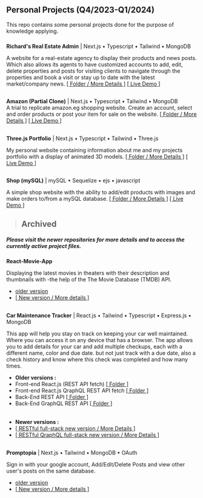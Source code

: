 ## **Personal Projects (Q4/2023-Q1/2024)**

This repo contains some personal projects done for the purpose of knowledge applying.
###

**Richard's Real Estate Admin** | Next.js • Typescript • Tailwind • MongoDB  

A website for a real-estate agency to display their products and news posts.
Which also allows its agents to have customized accounts to add, edit, delete properties and posts for visiting clients to navigate through the properties and book a visit or stay up to date with the latest market/company news.
[[ Folder / More Details ]](https://github.com/SheriffKoder/Personal-Projects--phase-3/tree/main/projects/re-nextjs) [[ Live Demo ]](https://phase-3-one.vercel.app/)
##
**Amazon (Partial Clone)** | Next.js • Typescript • Tailwind • MongoDB  
A trial to replicate amazon.eg shopping website. Create an account, select and order products or post your item for sale on the website.
[[ Folder / More Details ]](https://github.com/SheriffKoder/Personal-Projects--phase-3/tree/main/recap/nodejs/recap) [[ Live Demo ]](https://amazon-nodejs.onrender.com/)



##
**Three.js Portfolio** | Next.js • Typescript • Tailwind • Three.js  

My personal website containing information about me and my projects portfolio with a display of animated 3D models.
[[ Folder / More Details ]](https://github.com/SheriffKoder/Personal-Projects--phase-3/tree/main/projects/protfolio-threejs-nextjs) [[ Live Demo ]](https://www.sheriffkoder.com)
##
**Shop (mySQL)** | mySQL • Sequelize • ejs • javascript  

A simple shop website with the ability to add/edit products with images and make orders to/from a mySQL database.
[[ Folder / More Details ]](https://github.com/SheriffKoder/Personal-Projects--phase-3/tree/main/projects/section10-SQL) [[ Live Demo ]](https://phase-3-1ty9.onrender.com/admin/products)


>## Archived
##### *Please visit the newer repositories for more details and to access the currently active project files.*

**React-Movie-App** 

Displaying the latest movies in theaters with their description and thumbnails with -the help of the The Movie Database (TMDB) API.
- [older version](https://github.com/SheriffKoder/Personal-Projects--phase-3/tree/main/projects/react-movie-app)  
- [[ New version / More details ]](https://github.com/SheriffKoder/Draft-Projects-1) 
##
**Car Maintenance Tracker** | React.js • Tailwind • Typescript • Express.js • MongoDB

This app will help you stay on track on keeping your car well maintained. Where you can access it on any device that has a browser. The app allows you to add details for your car and add multiple checkups, each with a different name, color and due date. but not just track with a due date, also a check history and know where this check was completed and how many times.
- **Older versions :**
- Front-end React.js (REST API fetch) [[ Folder ]](https://github.com/SheriffKoder/Personal-Projects--phase-3/tree/main/projects/car-maint--react-rest)
- Front-end React.js QraphQL REST API fetch [[ Folder ]](https://github.com/SheriffKoder/Personal-Projects--phase-3/tree/main/projects/car-maint--react-rest-graphql)
- Back-End REST API [[ Folder ]](https://github.com/SheriffKoder/Personal-Projects--phase-3/tree/main/projects/car-maint-rest-api)
- Back-End GraphQL REST API [[ Folder ]](https://github.com/SheriffKoder/Personal-Projects--phase-3/tree/main/projects/car-maint-rest-api-graphQL)
######
- **Newer versions :**
- [[ RESTful full-stack new version / More Details ]](https://github.com/SheriffKoder/Car-Maintenance-Tracker-RESTful) 
- [[ RESTful QraphQL full-stack new version / More Details ]](https://github.com/SheriffKoder/Car-Maintenance-Tracker-RESTful-Graphql)
##
**Promptopia**  | Next.js • Tailwind • MongoDB • OAuth

Sign in with your google account, Add/Edit/Delete Posts and view other user's posts on the same database.
- [older version](https://github.com/SheriffKoder/Personal-Projects--phase-3/tree/main/projects/NextJS1)  
- [[ New version / More details ]](https://github.com/SheriffKoder/Draft-Projects-1) 

